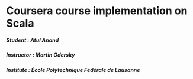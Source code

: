 # Coursera course implementation on Scala

##### Student : Atul Anand

##### Instructor : Martin Odersky

##### Institute : École Polytechnique Fédérale de Lausanne